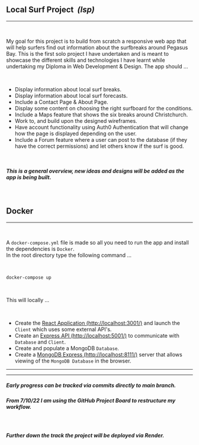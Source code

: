 ## <b> Local Surf Project </b><em>&nbsp;(lsp)</em>

---

<br>

My goal for this project is to build from scratch a responsive web app that will help surfers find out information about the surfbreaks around Pegasus Bay. This is the first solo project I have undertaken and is meant to showcase the different skills and technologies I have learnt while undertaking my Diploma in Web Development & Design. The app should ...

<br>

- Display information about local surf breaks.
- Display information about local surf forecasts.
- Include a Contact Page & About Page.
- Display some content on choosing the right surfboard for the conditions.
- Include a Maps feature that shows the six breaks around Christchurch.
- Work to, and build upon the designed wireframes.
- Have account functionality using Auth0 Authentication that will change how the page is displayed depending on the user.
- Include a Forum feature where a user can post to the database (if they have the correct permissions) and let others know if the surf is good.

<br>

##### _This is a general overview, new ideas and designs will be added as the app is being built._

<br>

## Docker

---

<br>

A `docker-compose.yml` file is made so all you need to run the app and install the dependencies is `Docker`. <br>
In the root directory type the following command ...

<br>

```shell
docker-compose up
```

<br>

This will locally ...

<br>

- Create the [React Application (http://localhost:3001/)](http://localhost:3001/) and launch the `Client` which uses some external API's.
- Create an [Express API (http://localhost:5001/)](http://localhost:5001/) to communicate with `Database` and `Client`.
- Create and populate a MongoDB `Database`.
- Create a [MongoDB Express (http://localhost:8111/)](http://localhost:8111/) server that allows viewing of the `MongoDB Database` in the browser.

---

---

##### _Early progress can be tracked via commits directly to main branch._

##### _From 7/10/22 I am using the GitHub Project Board to restructure my workflow._

<br>

##### _Further down the track the project will be deployed via Render._

<br>
